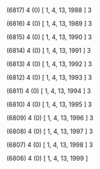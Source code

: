 (6817) 4 (0) [ 1, 4, 13, 1988 ] 3 


(6816) 4 (0) [ 1, 4, 13, 1989 ] 3 


(6815) 4 (0) [ 1, 4, 13, 1990 ] 3 


(6814) 4 (0) [ 1, 4, 13, 1991 ] 3 


(6813) 4 (0) [ 1, 4, 13, 1992 ] 3 


(6812) 4 (0) [ 1, 4, 13, 1993 ] 3 


(6811) 4 (0) [ 1, 4, 13, 1994 ] 3 


(6810) 4 (0) [ 1, 4, 13, 1995 ] 3 


(6809) 4 (0) [ 1, 4, 13, 1996 ] 3 


(6808) 4 (0) [ 1, 4, 13, 1997 ] 3 


(6807) 4 (0) [ 1, 4, 13, 1998 ] 3 


(6806) 4 (0) [ 1, 4, 13, 1999 ]  

